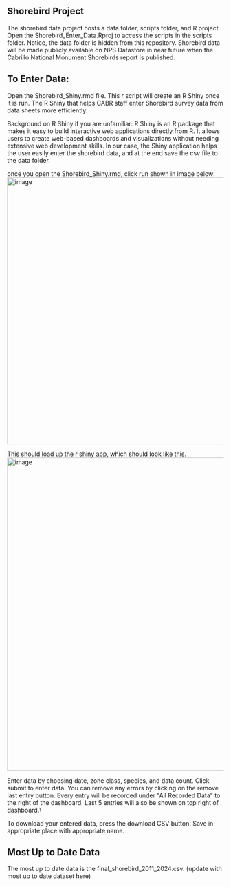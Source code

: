 ## Shorebird Project

The shorebird data project hosts a data folder, scripts folder, and R project. Open the Shorebird_Enter_Data.Rproj to access the scripts in the scripts folder. Notice, the data folder is hidden from this repository. Shorebird data will be made publicly available on NPS Datastore in near future when the Cabrillo National Monument Shorebirds report is published. 

## To Enter Data: 
Open the Shorebird_Shiny.rmd file. This r script will create an R Shiny once it is run. The R Shiny that helps CABR staff enter Shorebird survey data from data sheets more efficiently. 

Background on R Shiny if you are unfamiliar: R Shiny is an R package that makes it easy to build interactive web applications directly from R. It allows users to create web-based dashboards and visualizations without needing extensive web development skills. In our case, the Shiny application helps the user easily enter the shorebird data, and at the end save the csv file to the data folder. 

once you open the Shorebird_Shiny.rmd, click run shown in image below:
<img width="1095" height="619" alt="image" src="https://github.com/user-attachments/assets/d4909da2-8a91-45be-92cb-9e85007f56b2" />

This should load up the r shiny app, which should look like this. 
<img width="890" height="727" alt="image" src="https://github.com/user-attachments/assets/748294bd-9a44-4cee-bc15-f8a048aee8d6" />

Enter data by choosing date, zone class, species, and data count. Click submit to enter data. You can remove any errors by clicking on the remove last entry button. Every entry will be recorded under "All Recorded Data" to the right of the dashboard. Last 5 entries will also be shown on top right of dashboard.\

To download your entered data, press the download CSV button. Save in appropriate place with appropriate name.

## Most Up to Date Data
The most up to date data is the final_shorebird_2011_2024.csv. (update with most up to date dataset here)
